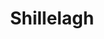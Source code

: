 ---
title: "Shillelagh"
permalink: /spells/shillelagh/
tags:
  - Spell
  - Cantrip
  - Transmutation
available_for:
  - Druid
level: "Cantrip"
school: "Transmutation"
range: "Touch"
comp:
  - V
  - S
  - M
material: "mistletoe, a shamrock leaf, and a club or quarterstaff."
duration: "1 Minute"
cast_time: "1 Bonus Action"
description: |
  The wood of a club or a quarterstaff you are holding is imbued with nature's power. For the duration, you can use your spellcasting ability instead of Strength for the attack and damage rolls of melee attacks using that weapon, and the weapon's damage die becomes a d8. The weapon also becomes magical, if it isn't already. The spell ends if you cast it again or if you let go of the weapon.
excerpt: "The wood of a club or a quarterstaff you are holding is imbued with nature's power."
source: "Basic Rules"
---